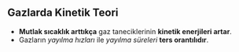 ## Gazlarda Kinetik Teori
- **Mutlak sıcaklık arttıkça** gaz taneciklerinin **kinetik enerjileri artar**.
- Gazların *yayılma hızları* ile *yayılma süreleri* **ters orantılıdır**.